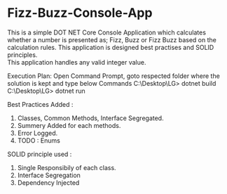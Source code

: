 # Fizz-Buzz-Console-App

This is a simple DOT NET Core Console Application which calculates whether a number is presented as; Fizz, Buzz or Fizz Buzz based on the calculation rules. 
This application is designed best practises and SOLID principles.  
This application handles any valid integer value. 

Execution Plan: 
Open Command Prompt, goto respected folder where the solution is kept and type below Commands
C:\Desktop\LG> dotnet build
C:\Desktop\LG> dotnet run

Best Practices Added :
1. Classes, Common Methods, Interface Segregated.
2. Summery Added for each methods.
3. Error Logged. 
4. TODO : Enums

SOLID principle used :
1. Single Responsibily of each class.
2. Interface Segregation
3. Dependency Injected
